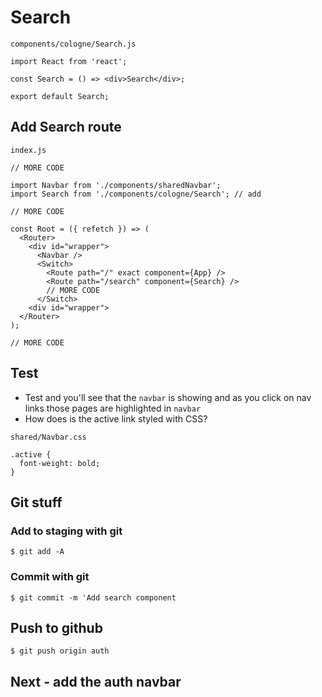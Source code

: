 # Search
`components/cologne/Search.js`

```
import React from 'react';

const Search = () => <div>Search</div>;

export default Search;
```

## Add Search route
`index.js`

```
// MORE CODE

import Navbar from './components/sharedNavbar';
import Search from './components/cologne/Search'; // add

// MORE CODE

const Root = ({ refetch }) => (
  <Router>
    <div id="wrapper">
      <Navbar />
      <Switch>
        <Route path="/" exact component={App} />
        <Route path="/search" component={Search} />
        // MORE CODE
      </Switch>
    <div id="wrapper">
  </Router>
);

// MORE CODE
```

## Test
* Test and you'll see that the `navbar` is showing and as you click on nav links those pages are highlighted in `navbar`
* How does is the active link styled with CSS?

`shared/Navbar.css`

```
.active {
  font-weight: bold;
}
```

## Git stuff

### Add to staging with git
`$ git add -A`

### Commit with git
`$ git commit -m 'Add search component`

## Push to github
`$ git push origin auth` 
## Next - add the auth navbar
